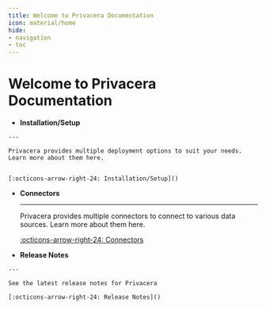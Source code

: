 ```yaml
---
title: Welcome to Privacera Documentation
icon: material/home
hide:
- navigation
- toc
---
```


# Welcome to Privacera Documentation


<div class="grid cards" markdown>


-    __Installation/Setup__

    ---

    Privacera provides multiple deployment options to suit your needs. Learn more about them here.


    [:octicons-arrow-right-24: Installation/Setup]()

-   __Connectors__

    ---

    Privacera provides multiple connectors to connect to various data sources. Learn more about them here.

    [:octicons-arrow-right-24: Connectors]()


-    __Release Notes__

    ---

    See the latest release notes for Privacera

    [:octicons-arrow-right-24: Release Notes]()


</div>


